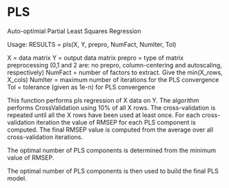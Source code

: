 # PLS
Auto-optimial Partial Least Squares Regression

Usage: RESULTS = pls(X, Y, prepro, NumFact, NumIter, Tol)

X = data matrix
Y = output data matrix
prepro = type of matrix preprocessing (0,1 and 2 are: no prepro,
                column-centering and autoscaling, respectively)
NumFact = number of factors to extract. Give the min(X_rows, X_cols)
NumIter = maximum number of iterations for the PLS convergence
Tol = tolerance (given as 1e-n) for PLS convergence

This function performs pls regression of X data on Y.
The algorithm performs CrossValidation using 10% of all X rows.
The cross-validation is repeated until all the X rows have been 
used at least once.
For each cross-validation iteration the value of RMSEP for each 
PLS component is computed. The final RMSEP value is computed from the 
average over all cross-validation iterations.

The optimal number of PLS components is determined from the minimum
value of RMSEP.

The optimal number of PLS components is then used to build the final PLS
model.
